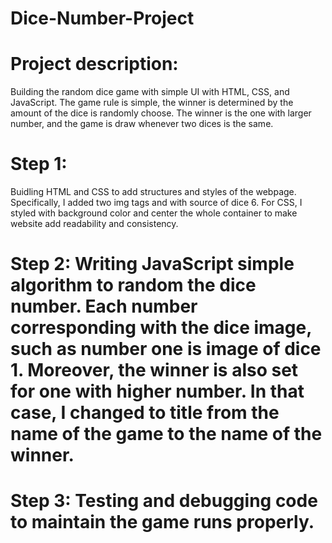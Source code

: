 # Dice-Number-Project

# Project description: 
Building the random dice game with simple UI with HTML, CSS, and JavaScript. The game rule is simple, the winner is determined by the amount of the dice is randomly choose. The winner is the one with larger number, and the game is draw whenever two dices is the same. 


# Step 1:
Buidling HTML and CSS to add structures and styles of the webpage. Specifically, I added two img tags and with source of dice 6. For CSS, I styled with background color and center the whole container to make website add readability and consistency.  

# Step 2: Writing JavaScript simple algorithm to random the dice number. Each number corresponding with the dice image, such as number one is image of dice 1. Moreover, the winner is also set for one with higher number. In that case, I changed to title from the name of the game to the name of the winner.  

# Step 3: Testing and debugging code to maintain the game runs properly. 
